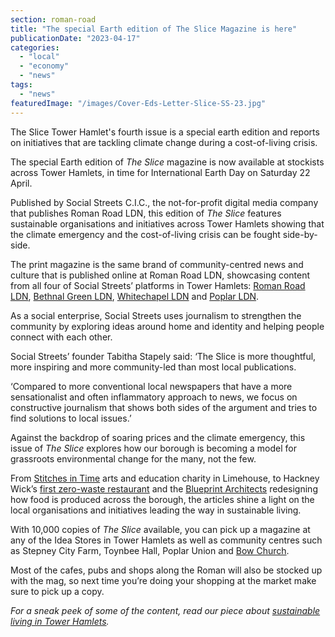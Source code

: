 ```yaml
---
section: roman-road
title: "The special Earth edition of The Slice Magazine is here"
publicationDate: "2023-04-17"
categories: 
  - "local"
  - "economy"
  - "news"
tags: 
  - "news"
featuredImage: "/images/Cover-Eds-Letter-Slice-SS-23.jpg"
---
```


The Slice Tower Hamlet's fourth issue is a special earth edition and reports on initiatives that are tackling climate change during a cost-of-living crisis. 

The special Earth edition of _The Slice_ magazine is now available at stockists across Tower Hamlets, in time for International Earth Day on Saturday 22 April. 

Published by Social Streets C.I.C., the not-for-profit digital media company that publishes Roman Road LDN, this edition of _The Slice_ features sustainable organisations and initiatives across Tower Hamlets showing that the climate emergency and the cost-of-living crisis can be fought side-by-side. 

The print magazine is the same brand of community-centred news and culture that is published online at Roman Road LDN, showcasing content from all four of Social Streets’ platforms in Tower Hamlets: [Roman Road LDN](https://romanroadlondon.com/), [Bethnal Green LDN](https://bethnalgreenlondon.co.uk/), [Whitechapel LDN](https://whitechapellondon.co.uk/) and [Poplar LDN](https://poplarlondon.co.uk/).

As a social enterprise, Social Streets uses journalism to strengthen the community by exploring ideas around home and identity and helping people connect with each other.

Social Streets’ founder Tabitha Stapely said: ‘The Slice is more thoughtful, more inspiring and more community-led than most local publications. 

‘Compared to more conventional local newspapers that have a more sensationalist and often inflammatory approach to news, we focus on constructive journalism that shows both sides of the argument and tries to find solutions to local issues.’

Against the backdrop of soaring prices and the climate emergency, this issue of _The Slice_ explores how our borough is becoming a model for grassroots environmental change for the many, not the few. 

From [Stitches in Time](https://poplarlondon.co.uk/stitches-in-time-fabricworks-limehouse-town-hall-isolation-sustainable-fashion/) arts and education charity in Limehouse, to Hackney Wick’s [first zero-waste restaurant](https://romanroadlondon.com/silo-zero-waste-hackney-wick-restaurant-review/) and the [Blueprint Architects](https://bethnalgreenlondon.co.uk/blueprint-architects-tackling-food-security-tower-hamlets/) redesigning how food is produced across the borough, the articles shine a light on the local organisations and initiatives leading the way in sustainable living. 

With 10,000 copies of _The Slice_ available, you can pick up a magazine at any of the Idea Stores in Tower Hamlets as well as community centres such as Stepney City Farm, Toynbee Hall, Poplar Union and [Bow Church](https://romanroadlondon.com/bow-church-history-blitzed-east-end-bow-road/). 

Most of the cafes, pubs and shops along the Roman will also be stocked up with the mag, so next time you’re doing your shopping at the market make sure to pick up a copy. 

  
_For a sneak peek of some of the content, read our piece about_ [_sustainable living in Tower Hamlets_](https://romanroadlondon.com/sustainable-organisations-tackling-cost-of-living-climate-crisis-tower-hamlets/)_._

